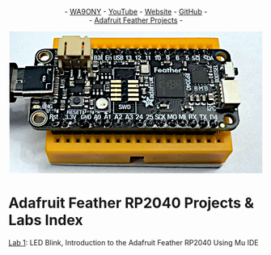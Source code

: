 <P align="center"> - <A HREF="https://www.qrz.com/db/WA9ONY">WA9ONY</A> - <A HREF="https://www.youtube.com/user/DavidAHaworth">YouTube</A> - <A HREF="http://www.stargazing.net/david/index.html">Website</A> - <A HREF="https://github.com/WA9ONY">GitHub</A> - <BR>
- <A HREF="https://github.com/WA9ONY/Adafruit-Feather/tree/main">Adafruit Feather Projects</A> - 
</P>  

<p align="center">
       <img width="500" height="281" src="/Images/FeatherRP2040a.PNG">
</p>
  
# Adafruit Feather RP2040 Projects & Labs Index

[Lab 1](https://github.com/WA9ONY/Adafruit-Feather/tree/main/Feather-RP2040/Lab01): LED Blink, Introduction to the Adafruit Feather RP2040 Using Mu IDE


